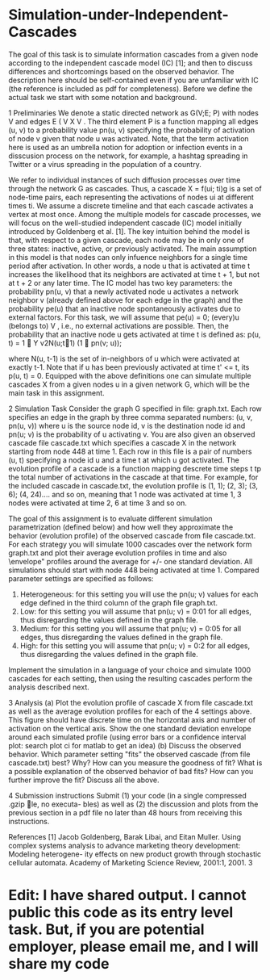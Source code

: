 # Simulation-under-Independent-Cascades

The goal of this task is to simulate information cascades from a given node according to the independent cascade model (IC) [1]; and then to discuss differences and shortcomings based on the observed behavior. The description here should be self-contained  even if you are unfamiliar with IC (the reference is included as pdf for completeness). Before we define the actual task we start with some notation and background.

1 Preliminaries
We denote a static directed network as G(V;E; P) with nodes V and edges E ( V X V . The third element P is a function mapping all edges (u, v) to a probability value pn(u, v) specifying the probability of activation of node v given that node u was activated. Note, that the term activation here is used as an umbrella notion for adoption or infection events in a disscusion process on the network, for example, a hashtag spreading in Twitter or a virus spreading in the population of a country. 

We refer to individual instances of such diffusion processes over time through the network G as cascades. Thus, a cascade X = f(ui; ti)g is a set of node-time pairs, each representing the activations of nodes ui at different times ti. We assume a discrete timeline and that each cascade activates a vertex at most once. Among the multiple models for cascade processes, we will focus on the well-studied independent cascade (IC) model initially introduced by Goldenberg et al. [1]. The key intuition behind the model is that, with respect to a given cascade, each node may be in only one of three states: inactive, active, or previously activated. The main assumption in this model is that nodes can only infuence neighbors for a single time period after activation. In other words, a node u that is activated at time t increases the likelihood that its neighbors are activated at time t + 1, but not at t + 2 or any later time.
The IC model has two key parameters: the probability pn(u, v) that a newly activated node u activates a network neighbor v (already defined above for each edge in the graph) and the probability pe(u) that an inactive node spontaneously activates due to external factors. For this task, we will assume that pe(u) = 0;  (every)u (belongs to) V , i.e., no external activations are possible. Then, the probability that an inactive node u gets activated at time t is defined as:
p(u, t) = 1 􀀀 Y  v2N(u;t􀀀1) (1 􀀀 pn(v; u));

where N(u, t-1) is the set of in-neighbors of u which were activated at exactly t-1. Note that if u has been previously activated at time t' <= t, its p(u, t) = 0.
Equipped with the above definitions one can simulate multiple cascades X from a given nodes u in a given network G, which will be the main task in this assignment.


2 Simulation Task
Consider the graph G specified in file: graph.txt. Each row specifies an edge in the graph by three comma separated numbers: (u, v, pn(u, v)) where u is the source node id, v is the destination node id and pn(u; v) is the probability of u activating v. You are also given an observed cascade file cascade.txt which specifies a cascade X in the network starting from node 448 at time 1. Each
row in this file is a pair of numbers (u, t) specifying a node id u and a time t at which u got activated.
The evolution profile of a cascade is a function mapping descrete time steps t tp the total number of activations in the cascade at that time. For example, for the included cascade in cascade.txt, the evolution profile is (1, 1); (2, 3); (3, 6); (4, 24).... and so on, meaning that 1 node was activated at time 1, 3 nodes were activated at time 2, 6 at time 3 and so on.


The goal of this assignment is to evaluate different simulation parametrization (defined below) and how well they approximate the behavior (evolution profile) of the observed cascade from file cascade.txt. For each strategy you will simulate 1000 cascades over the network form graph.txt and plot their average evolution profiles in time and also \envelope" profiles around the average for
+/- one standard deviation. All simulations should start with node 448 being activated at time 1.
Compared parameter settings are specified as follows:

1. Heterogeneous: for this setting you will use the pn(u; v) values for each edge defined in the third column of the graph file graph.txt.
2. Low: for this setting you will assume that pn(u; v) = 0:01 for all edges, thus disregarding the values defined in the graph file.
3. Medium: for this setting you will assume that pn(u; v) = 0:05 for all edges, thus disregarding the values defined in the graph file.
4. High: for this setting you will assume that pn(u; v) = 0:2 for all edges, thus disregarding the values defined in the graph file.


Implement the simulation in a language of your choice and simulate 1000 cascades for each setting, then using the resulting cascades
perform the analysis described next.

3 Analysis
(a) Plot the evolution profile of cascade X from file cascade.txt as well as the average evolution profiles for each of the 4 settings above. This figure should have discrete time on the horizontal axis and number of activation on the vertical axis. Show the one standard deviation envelope around each simulated profile (using error bars or a confidence interval plot: search plot ci for matlab to get
an idea) 
(b) Discuss the observed behavior. Which parameter setting "fits" the observed cascade (from file cascade.txt) best? Why? How can you measure the goodness of fit? What is a possible explanation of the observed behavior of bad fits?
How can you further improve the fit? Discuss all the above.


4 Submission instructions
Submit (1) your code (in a single compressed .gzip le, no executa-
bles) as well as (2) the discussion and plots from the previous section
in a pdf file  no later than 48 hours from
receiving this instructions. 

References
[1] Jacob Goldenberg, Barak Libai, and Eitan Muller. Using complex systems
analysis to advance marketing theory development: Modeling heterogene-
ity effects on new product growth through stochastic cellular automata.
Academy of Marketing Science Review, 2001:1, 2001.
3
 

# Edit: I have shared output. I cannot public this code as its entry level task. But, if you are potential employer, please email me, and I will share my code
